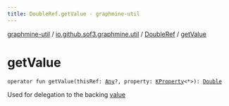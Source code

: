 ```yaml
---
title: DoubleRef.getValue - graphmine-util
---
```


[graphmine-util](../../index.html) / [io.github.sof3.graphmine.util](../index.html) / [DoubleRef](index.html) / [getValue](./get-value.html)

# getValue

`operator fun getValue(thisRef: `[`Any`](https://kotlinlang.org/api/latest/jvm/stdlib/kotlin/-any/index.html)`?, property: `[`KProperty`](https://kotlinlang.org/api/latest/jvm/stdlib/kotlin.reflect/-k-property/index.html)`<*>): `[`Double`](https://kotlinlang.org/api/latest/jvm/stdlib/kotlin/-double/index.html)

Used for delegation to the backing [value](value.html)

